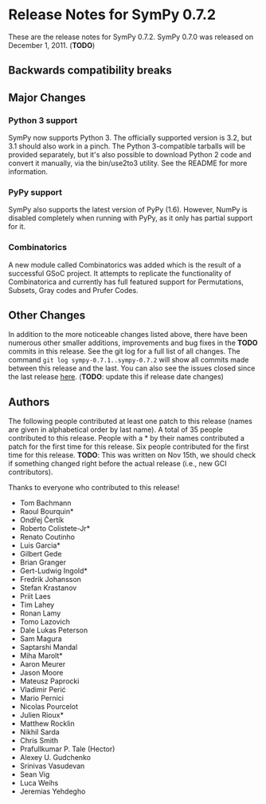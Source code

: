 # Release Notes for SymPy 0.7.2
These are the release notes for SymPy 0.7.2. SymPy 0.7.0 was released on December 1, 2011. (**TODO**)

## Backwards compatibility breaks

## Major Changes
### Python 3 support
SymPy now supports Python 3. The officially supported version is 3.2, but 3.1 should also work in a pinch. The Python 3-compatible tarballs will be provided separately, but it's also possible to download Python 2 code and convert it manually, via the bin/use2to3 utility. See the README for more information.

### PyPy support
SymPy also supports the latest version of PyPy (1.6). However, NumPy is disabled completely when running with PyPy, as it only has partial support for it. 

### Combinatorics
A new module called Combinatorics was added which is the result of a successful GSoC project. It attempts to replicate the functionality of Combinatorica and currently has full featured support for Permutations, Subsets, Gray codes and Prufer Codes.

## Other Changes

In addition to the more noticeable changes listed above, there have been numerous other smaller additions, improvements and bug fixes in the **TODO** commits in this release. See the git log for a full list of all changes. The command `git log sympy-0.7.1..sympy-0.7.2` will show all commits made between this release and the last. You can also see the issues closed since the last release [here](). (**TODO**: update this if release date changes)
## Authors

The following people contributed at least one patch to this release (names are given in alphabetical order by last name). A total of 35 people contributed to this release. People with a * by their names contributed a patch for the first time for this release. Six people contributed for the first time for this release. **TODO**: This was written on Nov 15th, we should check if something changed right before the actual release (i.e., new GCI contributors).

Thanks to everyone who contributed to this release!


* Tom Bachmann
* Raoul Bourquin*
* Ondřej Čertík
* Roberto Colistete-Jr*
* Renato Coutinho
* Luis Garcia*
* Gilbert Gede
* Brian Granger
* Gert-Ludwig Ingold*
* Fredrik Johansson
* Stefan Krastanov
* Priit Laes
* Tim Lahey
* Ronan Lamy
* Tomo Lazovich
* Dale Lukas Peterson
* Sam Magura
* Saptarshi Mandal
* Miha Marolt*
* Aaron Meurer
* Jason Moore
* Mateusz Paprocki
* Vladimir Perić
* Mario Pernici
* Nicolas Pourcelot
* Julien Rioux*
* Matthew Rocklin
* Nikhil Sarda
* Chris Smith
* Prafullkumar P. Tale (Hector)
* Alexey U. Gudchenko
* Srinivas Vasudevan
* Sean Vig
* Luca Weihs
* Jeremias Yehdegho